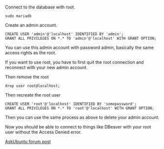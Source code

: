 
Connect to the database with root.

```terminal
sudo mariadb
```

Create an admin account.

```terminal
CREATE USER 'admin'@'localhost' IDENTIFIED BY 'admin';
GRANT ALL PRIVILEGES ON *.* TO 'admin'@'localhost' WITH GRANT OPTION;
```

You can use this admin account with password admin, basically the same access rights as the root.

If you want to use root, you have to first quit the root connection and reconnect with your new admin account.

Then remove the root

```terminal
drop user root@localhost;
```

Then recreate the root user

```terminal
CREATE USER 'root'@'localhost' IDENTIFIED BY 'somepassword';
GRANT ALL PRIVILEGES ON *.* TO 'root'@'localhost' WITH GRANT OPTION;
```

Then you can use the same process as above to delete your admin account.

Now you should be able to connect to things like DBeaver with your root user without the Access Denied error.

[AskUbuntu forum post](https://askubuntu.com/questions/1131286/problem-in-accessing-to-mysql)